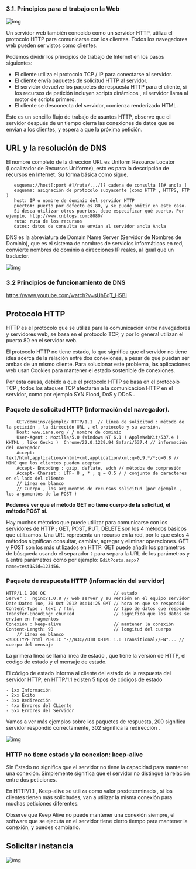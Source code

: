 ### 3.1. Principios para el trabajo en la Web

![img](https://github.com/NoahWTeng/build-web-application-with-golang/raw/master/es/images/3.1.web2.png?raw=true)

Un servidor web también conocido como un servidor HTTP, utiliza el protocolo HTTP para comunicarse con los clientes. Todos los navegadores web pueden ser vistos como clientes.

Podemos dividir los principios de trabajo de Internet en los pasos siguientes:

- El cliente utiliza el protocolo TCP / IP para conectarse al servidor.
- El cliente envía paquetes de solicitud HTTP al servidor.
- El servidor devuelve los paquetes de respuesta HTTP para el cliente, si los recursos de petición incluyen scripts dinámicos , el servidor llama al motor de scripts primero.
- El cliente se desconecta del servidor, comienza renderizado HTML.

Este es un sencillo flujo de trabajo de asuntos HTTP, observe que el servidor después de un tiempo cierra las conexiones de datos que se envían a los clientes, y espera a que la próxima petición.

## URL y la resolución de DNS

El nombre completo de la dirección URL es Uniform Resource Locator (Localizador de Recursos Uniforme), esto es para la descripción de recursos en Internet. Su forma básica como sigue.

```
   esquema://host[:port #]/ruta/.../[? cadena de consulta ][# ancla ]
   esquema: asignación de protocolo subyacente (como HTTP , HTTPS, FTP )
   host: IP o nombre de dominio del servidor HTTP
   puerto#: puerto por defecto es 80, y se puede omitir en este caso.
   Si desea utilizar otros puertos, debe especificar qué puerto. Por ejemplo, http://www.cnblogs.com:8080/
   ruta: ruta de los recursos
   datos: datos de consulta se envían al servidor ancla Ancla
```

DNS es la abreviatura de Domain Name Server (Servidor de Nombres de Dominio), que es el sistema de nombres de servicios informáticos en red, convierte nombres de dominio a direcciones IP reales, al igual que un traductor.

![img](https://github.com/NoahWTeng/build-web-application-with-golang/raw/master/es/images/3.1.dns_hierachy.png?raw=true)

### 3.2 Principios de funcionamiento de DNS

https://www.youtube.com/watch?v=sUhEqT_HSBI

## Protocolo HTTP

HTTP es el protocolo que se utiliza para la comunicación entre navegadores y servidores web, se basa en el protocolo TCP, y por lo general utilizan el puerto 80 en el servidor web.

El protocolo HTTP no tiene estado, lo que significa que el servidor no tiene idea acerca de la relación entre dos conexiones, a pesar de que puedan ser ambas de un mismo cliente. Para solucionar este problema, las aplicaciones web usan Cookies para mantener el estado sostenible de conexiones.

Por esta causa, debido a que el protocolo HTTP se basa en el protocolo TCP , todos los ataques TCP afectarán a la comunicación HTTP en el servidor, como por ejemplo SYN Flood, DoS y DDoS .

### Paquete de solicitud HTTP (información del navegador).

```
    GET/domains/ejemplo/ HTTP/1.1  // línea de solicitud : método de la petición , la dirección URL , el protocolo y su versión.
    Host: www.iana.org / / nombre de dominio
    User-Agent : Mozilla/5.0 (Windows NT 6.1 ) AppleWebKit/537.4 ( KHTML , like Gecko )  Chrome/22.0.1229.94 Safari/537.4 // información del navegador
    Accept: text/html,application/xhtml+xml,application/xml;q=0,9,*/*;q=0.8 // MIME que los clientes pueden aceptar
    Accept- Encoding : gzip, deflate, sdch // métodos de compresión
    Accept- Charset : UTF- 8 , * ; q = 0.5 / / conjunto de caracteres en el lado del cliente
    // Línea en blanco
    // Cuerpo , los argumentos de recursos solicitud (por ejemplo , los argumentos de la POST )
```

**Podemos ver que el método GET no tiene cuerpo de la solicitud, el método POST sí.**

Hay muchos métodos que puede utilizar para comunicarse con los servidores de HTTP ; GET, POST, PUT, DELETE son los 4 métodos básicos que utilizamos. Una URL representa un recurso en la red, por lo que estos 4 métodos significan consultar, cambiar, agregar y eliminar operaciones. GET y POST son los más utilizados en HTTP. GET puede añadir los parámetros de búsqueda usando el separador `?` para separa la URL de los parámetros y `&` entre parámetros como por ejemplo: `EditPosts.aspx?name=test1&id=123456`.

### Paquete de respuesta HTTP (información del servidor)

```
HTTP/1.1 200 OK                          // estado
Server :  nginx/1.0.8 // web server y su versión en el equipo servidor
Date:Date: Tue, 30 Oct 2012 04:14:25 GMT // hora en que se respondió
Content-Type : text / html               // tipo de datos que responde
Transfer-Encoding: chunked               // significa que los datos se envían en fragmentos
Conexión : keep-alive                    // mantener la conexión
Content-Length: 90                       // longitud del cuerpo
    // Línea en blanco
<!DOCTYPE html PUBLIC "-//W3C//DTD XHTML 1.0 Transitional//EN"... // cuerpo del mensaje
```

La primera línea se llama línea de estado , que tiene la versión de HTTP, el código de estado y el mensaje de estado.

El código de estado informa al cliente del estado de la respuesta del servidor HTTP, en HTTP/1.1 existen 5 tipos de códigos de estado

```
- 1xx Información
- 2xx Éxito
- 3xx Redirección
- 4xx Errores del CLiente
- 5xx Errores del Servidor
```

Vamos a ver más ejemplos sobre los paquetes de respuesta, 200 significa servidor respondió correctamente, 302 significa la redirección .

![img](https://github.com/NoahWTeng/build-web-application-with-golang/raw/master/es/images/3.1.response.png?raw=true)

### HTTP no tiene estado y la conexion: keep-alive

Sin Estado no significa que el servidor no tiene la capacidad para mantener una conexión. Simplemente significa que el servidor no distingue la relación entre dos peticiones.

En HTTP/1.1 , Keep-alive se utiliza como valor predeterminado , si los clientes tienen más solicitudes, van a utilizar la misma conexión para muchas peticiones diferentes.

Observe que Keep Alive no puede mantener una conexión siempre, el software que se ejecuta en el servidor tiene cierto tiempo para mantener la conexión, y puedes cambiarlo.

## Solicitar instancia

![img](https://github.com/NoahWTeng/build-web-application-with-golang/raw/master/es/images/3.1.web.png?raw=true)
